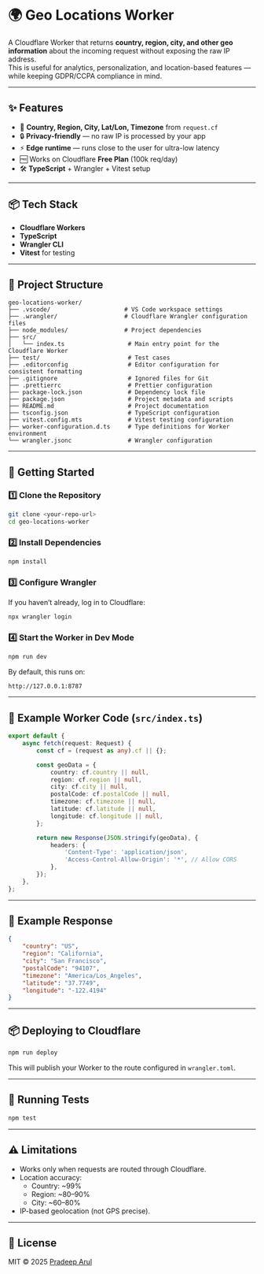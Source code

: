 # 🌍 Geo Locations Worker

A Cloudflare Worker that returns **country, region, city, and other geo information** about the incoming request without exposing the raw IP address.  
This is useful for analytics, personalization, and location-based features — while keeping GDPR/CCPA compliance in mind.

---

## ✨ Features

- 📍 **Country, Region, City, Lat/Lon, Timezone** from `request.cf`
- 🔒 **Privacy-friendly** — no raw IP is processed by your app
- ⚡ **Edge runtime** — runs close to the user for ultra-low latency
- 🆓 Works on Cloudflare **Free Plan** (100k req/day)
- 🛠 **TypeScript** + Wrangler + Vitest setup

---

## 📦 Tech Stack

- **Cloudflare Workers**
- **TypeScript**
- **Wrangler CLI**
- **Vitest** for testing

---

## 📂 Project Structure

```
geo-locations-worker/
├── .vscode/                     # VS Code workspace settings
├── .wrangler/                   # Cloudflare Wrangler configuration files
├── node_modules/                # Project dependencies
├── src/
│   └── index.ts                  # Main entry point for the Cloudflare Worker
├── test/                         # Test cases
├── .editorconfig                 # Editor configuration for consistent formatting
├── .gitignore                    # Ignored files for Git
├── .prettierrc                   # Prettier configuration
├── package-lock.json             # Dependency lock file
├── package.json                  # Project metadata and scripts
├── README.md                     # Project documentation
├── tsconfig.json                 # TypeScript configuration
├── vitest.config.mts             # Vitest testing configuration
├── worker-configuration.d.ts     # Type definitions for Worker environment
└── wrangler.jsonc                # Wrangler configuration
```

---

## 🚀 Getting Started

### 1️⃣ Clone the Repository

```bash
git clone <your-repo-url>
cd geo-locations-worker
```

### 2️⃣ Install Dependencies

```bash
npm install
```

### 3️⃣ Configure Wrangler

If you haven’t already, log in to Cloudflare:

```bash
npx wrangler login
```

### 4️⃣ Start the Worker in Dev Mode

```bash
npm run dev
```

By default, this runs on:

```
http://127.0.0.1:8787
```

---

## 📜 Example Worker Code (`src/index.ts`)

```ts
export default {
	async fetch(request: Request) {
		const cf = (request as any).cf || {};

		const geoData = {
			country: cf.country || null,
			region: cf.region || null,
			city: cf.city || null,
			postalCode: cf.postalCode || null,
			timezone: cf.timezone || null,
			latitude: cf.latitude || null,
			longitude: cf.longitude || null,
		};

		return new Response(JSON.stringify(geoData), {
			headers: {
				'Content-Type': 'application/json',
				'Access-Control-Allow-Origin': '*', // Allow CORS
			},
		});
	},
};
```

---

## 📡 Example Response

```json
{
	"country": "US",
	"region": "California",
	"city": "San Francisco",
	"postalCode": "94107",
	"timezone": "America/Los_Angeles",
	"latitude": "37.7749",
	"longitude": "-122.4194"
}
```

---

## 📦 Deploying to Cloudflare

```bash
npm run deploy
```

This will publish your Worker to the route configured in `wrangler.toml`.

---

## 🧪 Running Tests

```bash
npm test
```

---

## ⚠️ Limitations

- Works only when requests are routed through Cloudflare.
- Location accuracy:
  - Country: ~99%
  - Region: ~80–90%
  - City: ~60–80%
- IP-based geolocation (not GPS precise).

---

## 📄 License

MIT © 2025 [Pradeep Arul](https://github.com/<your-github>)
